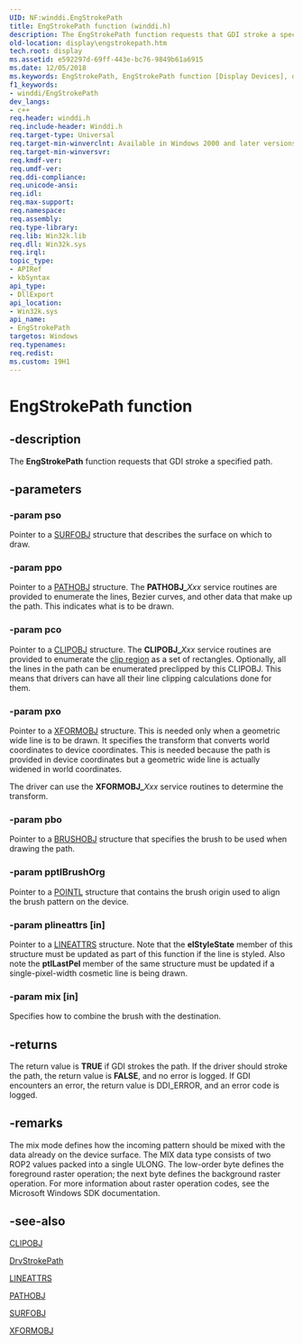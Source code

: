 ```yaml
---
UID: NF:winddi.EngStrokePath
title: EngStrokePath function (winddi.h)
description: The EngStrokePath function requests that GDI stroke a specified path.
old-location: display\engstrokepath.htm
tech.root: display
ms.assetid: e592297d-69ff-443e-bc76-9849b61a6915
ms.date: 12/05/2018
ms.keywords: EngStrokePath, EngStrokePath function [Display Devices], display.engstrokepath, gdifncs_d6a5ca42-fa75-4cba-8eff-d8c0801d058b.xml, winddi/EngStrokePath
f1_keywords:
- winddi/EngStrokePath
dev_langs:
- c++
req.header: winddi.h
req.include-header: Winddi.h
req.target-type: Universal
req.target-min-winverclnt: Available in Windows 2000 and later versions of the Windows operating systems.
req.target-min-winversvr: 
req.kmdf-ver: 
req.umdf-ver: 
req.ddi-compliance: 
req.unicode-ansi: 
req.idl: 
req.max-support: 
req.namespace: 
req.assembly: 
req.type-library: 
req.lib: Win32k.lib
req.dll: Win32k.sys
req.irql: 
topic_type:
- APIRef
- kbSyntax
api_type:
- DllExport
api_location:
- Win32k.sys
api_name:
- EngStrokePath
targetos: Windows
req.typenames: 
req.redist: 
ms.custom: 19H1
---
```


# EngStrokePath function


## -description


The <b>EngStrokePath</b> function requests that GDI stroke a specified path.


## -parameters




### -param pso

Pointer to a <a href="https://docs.microsoft.com/windows/desktop/api/winddi/ns-winddi-surfobj">SURFOBJ</a> structure that describes the surface on which to draw.


### -param ppo

Pointer to a <a href="https://docs.microsoft.com/windows/desktop/api/winddi/ns-winddi-pathobj">PATHOBJ</a> structure. The <b>PATHOBJ_</b><i>Xxx</i> service routines are provided to enumerate the lines, Bezier curves, and other data that make up the path. This indicates what is to be drawn.


### -param pco

Pointer to a <a href="https://docs.microsoft.com/windows/desktop/api/winddi/ns-winddi-clipobj">CLIPOBJ</a> structure. The <b>CLIPOBJ_</b><i>Xxx</i> service routines are provided to enumerate the <a href="https://docs.microsoft.com/windows-hardware/drivers/">clip region</a> as a set of rectangles. Optionally, all the lines in the path can be enumerated preclipped by this CLIPOBJ. This means that drivers can have all their line clipping calculations done for them.


### -param pxo

Pointer to a <a href="https://docs.microsoft.com/previous-versions/windows/hardware/drivers/ff570618(v=vs.85)">XFORMOBJ</a> structure. This is needed only when a geometric wide line is to be drawn. It specifies the transform that converts world coordinates to device coordinates. This is needed because the path is provided in device coordinates but a geometric wide line is actually widened in world coordinates.

The driver can use the <b>XFORMOBJ_</b><i>Xxx</i> service routines to determine the transform.


### -param pbo

Pointer to a <a href="https://docs.microsoft.com/windows/desktop/api/winddi/ns-winddi-brushobj">BRUSHOBJ</a> structure that specifies the brush to be used when drawing the path.


### -param pptlBrushOrg

Pointer to a <a href="https://docs.microsoft.com/windows/desktop/api/windef/ns-windef-pointl">POINTL</a> structure that contains the brush origin used to align the brush pattern on the device.


### -param plineattrs [in]

Pointer to a <a href="https://docs.microsoft.com/windows/desktop/api/winddi/ns-winddi-lineattrs">LINEATTRS</a> structure. Note that the <b>elStyleState</b> member of this structure must be updated as part of this function if the line is styled. Also note the <b>ptlLastPel</b> member of the same structure must be updated if a single-pixel-width cosmetic line is being drawn.


### -param mix [in]

Specifies how to combine the brush with the destination.


## -returns



The return value is <b>TRUE</b> if GDI strokes the path. If the driver should stroke the path, the return value is <b>FALSE</b>, and no error is logged. If GDI encounters an error, the return value is DDI_ERROR, and an error code is logged.




## -remarks



The mix mode defines how the incoming pattern should be mixed with the data already on the device surface. The MIX data type consists of two ROP2 values packed into a single ULONG. The low-order byte defines the foreground raster operation; the next byte defines the background raster operation. For more information about raster operation codes, see the Microsoft Windows SDK documentation.




## -see-also




<a href="https://docs.microsoft.com/windows/desktop/api/winddi/ns-winddi-clipobj">CLIPOBJ</a>



<a href="https://docs.microsoft.com/windows/desktop/api/winddi/nf-winddi-drvstrokepath">DrvStrokePath</a>



<a href="https://docs.microsoft.com/windows/desktop/api/winddi/ns-winddi-lineattrs">LINEATTRS</a>



<a href="https://docs.microsoft.com/windows/desktop/api/winddi/ns-winddi-pathobj">PATHOBJ</a>



<a href="https://docs.microsoft.com/windows/desktop/api/winddi/ns-winddi-surfobj">SURFOBJ</a>



<a href="https://docs.microsoft.com/previous-versions/windows/hardware/drivers/ff570618(v=vs.85)">XFORMOBJ</a>
 

 

